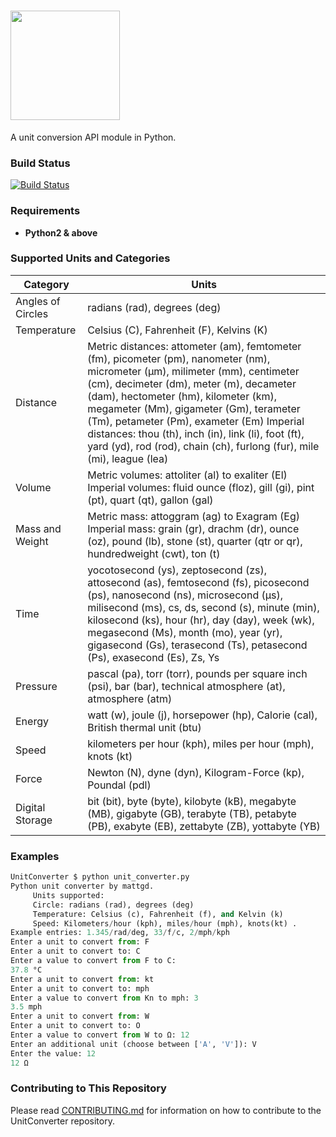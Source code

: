 <!--# UnitConverter-->
<h1><a href="https://github.com/mattgd/UnitConverter" target="_blank"><img width="175" src="https://www.mattdzwonczyk.com/unitconverter/logo-color.png"></a></h1>
A unit conversion API module in Python.

### Build Status
[![Build Status](https://travis-ci.org/mattgd/UnitConverter.svg?branch=master)](https://travis-ci.org/mattgd/UnitConverter)

### Requirements
* **Python2 & above**

### Supported Units and Categories
| Category    | Units                                                                                                                                                                                                                                                                                                                                                                                                                                    |
|-------------------|------------------------------------------------------------------------------------------------------------------------------------------------------------------------------------------------------------------------------------------------------------------------------------------------------------------------------------------------------------------------------------------------------------------------------------------|
| Angles of Circles | radians (rad), degrees (deg)                                                                                                                                                                                                                                                                                                                                                                                                                 |
| Temperature       | Celsius (C), Fahrenheit (F), Kelvins (K)                                                                                                                                                                                                                                                                                                                                                                                                 |
| Distance          | Metric distances: attometer (am), femtometer (fm), picometer (pm), nanometer (nm), micrometer (μm), milimeter (mm), centimeter (cm), decimeter (dm), meter (m), decameter (dam), hectometer (hm), kilometer (km), megameter (Mm), gigameter (Gm), terameter (Tm), petameter (Pm), exameter (Em) Imperial distances: thou (th), inch (in), link (li), foot (ft), yard (yd), rod (rod), chain (ch), furlong (fur), mile (mi), league (lea) |
| Volume            | Metric volumes: attoliter (al) to exaliter (El) Imperial volumes: fluid ounce (floz), gill (gi), pint (pt), quart (qt), gallon (gal)                                                                                                                                                                                                                                                                                                     |
| Mass and Weight   | Metric mass: attoggram (ag) to Exagram (Eg) Imperial mass: grain (gr), drachm (dr), ounce (oz), pound (lb), stone (st), quarter (qtr or qr), hundredweight (cwt), ton (t)                                                                                                                                                                                                                                                                |
| Time              | yocotosecond (ys), zeptosecond (zs), attosecond (as), femtosecond (fs), picosecond (ps), nanosecond (ns), microsecond (µs), milisecond (ms), cs, ds, second (s), minute (min), kilosecond (ks), hour (hr), day (day), week (wk), megasecond (Ms), month (mo), year (yr), gigasecond (Gs), terasecond (Ts), petasecond (Ps), exasecond (Es), Zs, Ys                                                                                       |
| Pressure          | pascal (pa), torr (torr), pounds per square inch (psi), bar (bar), technical atmosphere (at), atmosphere (atm)                                                                                                                                                                                                                                                                                                                           |
| Energy            | watt (w), joule (j), horsepower (hp), Calorie (cal), British thermal unit (btu)                                                                                                                                                                                                                                                                                                                                                          |
| Speed             | kilometers per hour (kph), miles per hour (mph), knots (kt)                                                                                                                                                                                                                                                                                                                                                                              |
| Force             | Newton (N), dyne (dyn), Kilogram-Force (kp), Poundal (pdl)                                                                                                                                                                                                                                                                                                                                                                               |
| Digital Storage   | bit (bit), byte (byte), kilobyte (kB), megabyte (MB), gigabyte (GB), terabyte (TB), petabyte (PB), exabyte (EB), zettabyte (ZB), yottabyte (YB)                                                                                                                                                                                                                                                                |

### Examples

```python
UnitConverter $ python unit_converter.py
Python unit converter by mattgd.
     Units supported:
     Circle: radians (rad), degrees (deg)
     Temperature: Celsius (c), Fahrenheit (f), and Kelvin (k)
     Speed: Kilometers/hour (kph), miles/hour (mph), knots(kt) .
Example entries: 1.345/rad/deg, 33/f/c, 2/mph/kph
Enter a unit to convert from: F
Enter a unit to convert to: C
Enter a value to convert from F to C:
37.8 °C
Enter a unit to convert from: kt
Enter a unit to convert to: mph
Enter a value to convert from Kn to mph: 3
3.5 mph
Enter a unit to convert from: W
Enter a unit to convert to: O
Enter a value to convert from W to Ω: 12
Enter an additional unit (choose between ['A', 'V']): V
Enter the value: 12
12 Ω
```

### Contributing to This Repository

Please read [CONTRIBUTING.md](CONTRIBUTING.md) for information on how to contribute to the UnitConverter repository.
